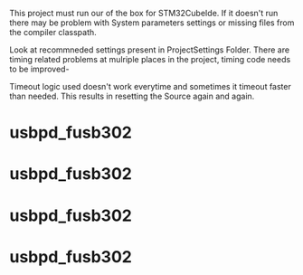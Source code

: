 This project must run our of the box for STM32CubeIde. If it doesn't run there may be problem with System parameters settings or missing files from the compiler classpath.

Look at recommneded settings present in ProjectSettings Folder. There are timing related problems at mulriple places in the project, timing code needs to be improved-

Timeout logic used doesn't work everytime and sometimes it timeout faster than needed. This results in resetting the Source again and again.
 # usbpd_fusb302
# usbpd_fusb302
# usbpd_fusb302
# usbpd_fusb302
